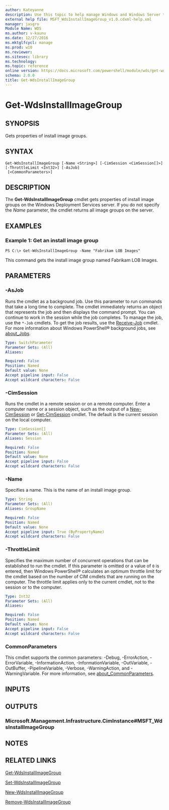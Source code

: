 ```yaml
---
author: Kateyanne
description: Use this topic to help manage Windows and Windows Server technologies with Windows PowerShell.
external help file: MSFT_WdsInstallImageGroup_v1.0.cdxml-help.xml
manager: jasgro
Module Name: WDS
ms.author: v-kaunu
ms.date: 12/27/2016
ms.mktglfcycl: manage
ms.prod: w10
ms.reviewer: 
ms.sitesec: library
ms.technology: 
ms.topic: reference
online version: https://docs.microsoft.com/powershell/module/wds/get-wdsinstallimagegroup?view=windowsserver2016-ps&wt.mc_id=ps-gethelp
schema: 2.0.0
title: Get-WdsInstallImageGroup
---
```


# Get-WdsInstallImageGroup

## SYNOPSIS
Gets properties of install image groups.

## SYNTAX

```
Get-WdsInstallImageGroup [-Name <String>] [-CimSession <CimSession[]>] [-ThrottleLimit <Int32>] [-AsJob]
 [<CommonParameters>]
```

## DESCRIPTION
The **Get-WdsInstallImageGroup** cmdlet gets properties of install image groups on the Windows Deployment Services server.
If you do not specify the *Name* parameter, the cmdlet returns all image groups on the server.

## EXAMPLES

### Example 1: Get an install image group
```
PS C:\> Get-WdsInstallImageGroup -Name "Fabrikam LOB Images"
```

This command gets the install image group named Fabrikam LOB Images.

## PARAMETERS

### -AsJob
Runs the cmdlet as a background job.
Use this parameter to run commands that take a long time to complete. 
 The cmdlet immediately returns an object that represents the job and then displays the command prompt.
You can continue to work in the session while the job completes.
To manage the job, use the `*-Job` cmdlets.
To get the job results, use the [Receive-Job](https://go.microsoft.com/fwlink/?LinkID=113372) cmdlet. 
 For more information about Windows PowerShell® background jobs, see [about_Jobs](https://go.microsoft.com/fwlink/?LinkID=113251).

```yaml
Type: SwitchParameter
Parameter Sets: (All)
Aliases: 

Required: False
Position: Named
Default value: None
Accept pipeline input: False
Accept wildcard characters: False
```

### -CimSession
Runs the cmdlet in a remote session or on a remote computer.
Enter a computer name or a session object, such as the output of a [New-CimSession](https://go.microsoft.com/fwlink/p/?LinkId=227967) or [Get-CimSession](https://go.microsoft.com/fwlink/p/?LinkId=227966) cmdlet.
The default is the current session on the local computer.

```yaml
Type: CimSession[]
Parameter Sets: (All)
Aliases: Session

Required: False
Position: Named
Default value: None
Accept pipeline input: False
Accept wildcard characters: False
```

### -Name
Specifies a name.
This is the name of an install image group.

```yaml
Type: String
Parameter Sets: (All)
Aliases: GroupName

Required: False
Position: Named
Default value: None
Accept pipeline input: True (ByPropertyName)
Accept wildcard characters: False
```

### -ThrottleLimit
Specifies the maximum number of concurrent operations that can be established to run the cmdlet.
If this parameter is omitted or a value of `0` is entered, then Windows PowerShell® calculates an optimum throttle limit for the cmdlet based on the number of CIM cmdlets that are running on the computer.
The throttle limit applies only to the current cmdlet, not to the session or to the computer.

```yaml
Type: Int32
Parameter Sets: (All)
Aliases: 

Required: False
Position: Named
Default value: None
Accept pipeline input: False
Accept wildcard characters: False
```

### CommonParameters
This cmdlet supports the common parameters: -Debug, -ErrorAction, -ErrorVariable, -InformationAction, -InformationVariable, -OutVariable, -OutBuffer, -PipelineVariable, -Verbose, -WarningAction, and -WarningVariable. For more information, see [about_CommonParameters](https://go.microsoft.com/fwlink/?LinkID=113216).

## INPUTS

## OUTPUTS

### Microsoft.Management.Infrastructure.CimInstance#MSFT_WdsInstallImageGroup

## NOTES

## RELATED LINKS

[Get-WdsInstallImageGroup](./Get-WdsInstallImageGroup.md)

[Set-WdsInstallImageGroup](./Set-WdsInstallImageGroup.md)

[New-WdsInstallImageGroup](./New-WdsInstallImageGroup.md)

[Remove-WdsInstallImageGroup](./Remove-WdsInstallImageGroup.md)

